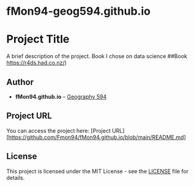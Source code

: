 # fMon94-geog594.github.io
# Project Title

A brief description of the project.
Book I chose on data science
##Book 
https://r4ds.had.co.nz/)

## Author

- **fMon94.github.io** – [Geography 594](https://r4ds.had.co.nz/)

## Project URL

You can access the project here: [Project URL][https://github.com/Fmon94/fMon94.github.io/blob/main/README.md]


## License

This project is licensed under the MIT License - see the [LICENSE](LICENSE) file for details.
